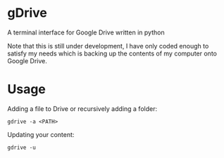 gDrive
===
A terminal interface for Google Drive written in python

Note that this is still under development, I have only coded enough to satisfy
my needs which is backing up the contents of my computer onto Google Drive.

Usage
===

Adding a file to Drive or recursively adding a folder:

	gdrive -a <PATH>
	
Updating your content:

	gdrive -u
